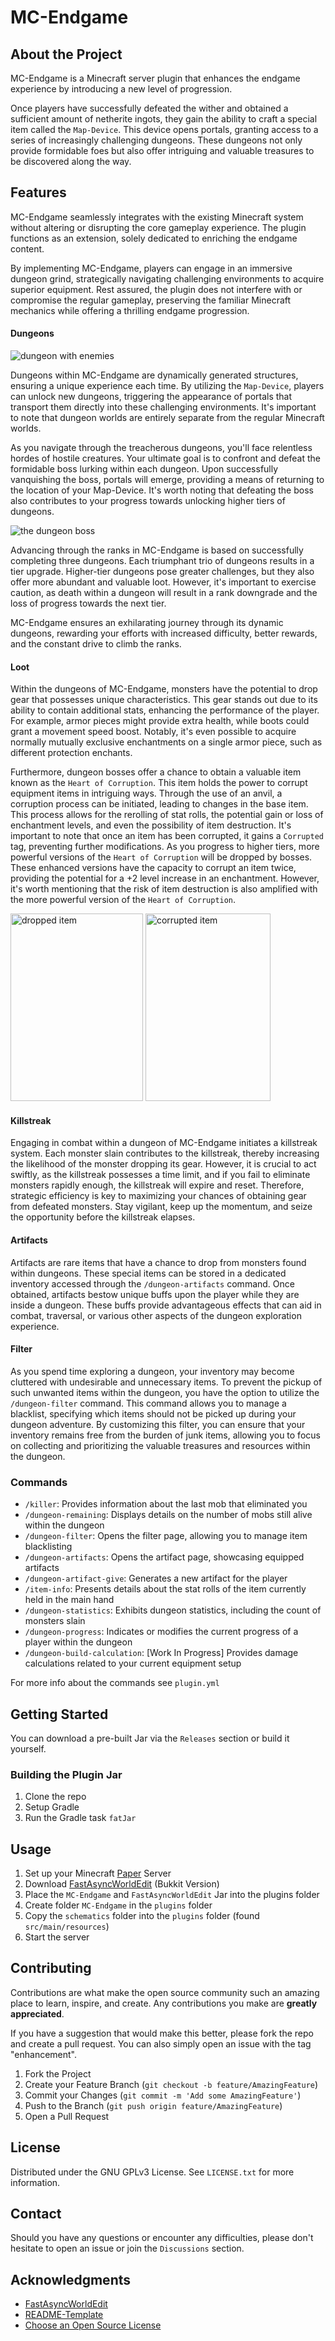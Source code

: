 # MC-Endgame

## About the Project

MC-Endgame is a Minecraft server plugin that enhances the endgame experience by introducing a new level of progression.

Once players have successfully defeated the wither and obtained a sufficient amount of netherite ingots, they gain the ability to craft a special item called the `Map-Device`. This device opens
portals, granting access to a series of increasingly challenging dungeons. These dungeons not only provide formidable foes but also offer intriguing and valuable treasures to be
discovered along the way.

## Features

MC-Endgame seamlessly integrates with the existing Minecraft system without altering or disrupting the core gameplay experience.
The plugin functions as an extension, solely dedicated to enriching the endgame content.

By implementing MC-Endgame, players can engage in an immersive dungeon grind, strategically navigating challenging environments to acquire superior equipment.
Rest assured, the plugin does not interfere with or compromise the regular gameplay, preserving the familiar Minecraft mechanics while offering a thrilling endgame progression.

#### Dungeons

![dungeon with enemies](https://media.discordapp.net/attachments/807226379049238539/1128666363033038868/2023-07-12_13.27.29.png?width=961&height=270)

Dungeons within MC-Endgame are dynamically generated structures, ensuring a unique experience each time.
By utilizing the `Map-Device`, players can unlock new dungeons, triggering the appearance of portals that transport them directly into these
challenging environments. It's important to note that dungeon worlds are entirely separate from the regular Minecraft worlds.

As you navigate through the treacherous dungeons, you'll face relentless hordes of hostile creatures. Your ultimate goal is to confront and
defeat the formidable boss lurking within each dungeon. Upon successfully vanquishing the boss, portals will emerge, providing a means of
returning to the location of your Map-Device. It's worth noting that defeating the boss also contributes to your progress towards unlocking
higher tiers of dungeons.

![the dungeon boss](https://media.discordapp.net/attachments/807226379049238539/1128666362525524029/2023-07-12_13.28.32.png?width=961&height=270)

Advancing through the ranks in MC-Endgame is based on successfully completing three dungeons. Each triumphant trio of dungeons results in a tier upgrade.
Higher-tier dungeons pose greater challenges, but they also offer more abundant and valuable loot. However, it's important to exercise caution,
as death within a dungeon will result in a rank downgrade and the loss of progress towards the next tier.

MC-Endgame ensures an exhilarating journey through its dynamic dungeons, rewarding your efforts with increased difficulty, better rewards, and the
constant drive to climb the ranks.

#### Loot

Within the dungeons of MC-Endgame, monsters have the potential to drop gear that possesses unique characteristics.
This gear stands out due to its ability to contain additional stats, enhancing the performance of the player. For example, armor pieces might
provide extra health, while boots could grant a movement speed boost. Notably, it's even possible to acquire normally mutually exclusive enchantments
on a single armor piece, such as different protection enchants.

Furthermore, dungeon bosses offer a chance to obtain a valuable item known as the `Heart of Corruption`. This item holds the power to corrupt
equipment items in intriguing ways. Through the use of an anvil, a corruption process can be initiated, leading to changes in the base item.
This process allows for the rerolling of stat rolls, the potential gain or loss of enchantment levels, and even the possibility of item destruction.
It's important to note that once an item has been corrupted, it gains a `Corrupted` tag, preventing further modifications. As you progress to higher
tiers, more powerful versions of the `Heart of Corruption` will be dropped by bosses. These enhanced versions have the capacity to corrupt an item twice,
providing the potential for a +2 level increase in an enchantment. However, it's worth mentioning that the risk of item destruction is also amplified
with the more powerful version of the `Heart of Corruption`.

<p>
<img src="https://media.discordapp.net/attachments/807226379049238539/1128666361871212635/Screenshot_2023-07-12_133411.png" width="212" height="300"  alt="dropped item"/>
<img src="https://media.discordapp.net/attachments/807226379049238539/1128666361548259398/Screenshot_2023-07-12_133249.png" width="200" height="300"  alt="corrupted item"/>
</p>

#### Killstreak

Engaging in combat within a dungeon of MC-Endgame initiates a killstreak system. Each monster slain contributes to the killstreak,
thereby increasing the likelihood of the monster dropping its gear. However, it is crucial to act swiftly, as the killstreak possesses a time limit,
and if you fail to eliminate monsters rapidly enough, the killstreak will expire and reset. Therefore, strategic efficiency is key to maximizing
your chances of obtaining gear from defeated monsters.
Stay vigilant, keep up the momentum, and seize the opportunity before the killstreak elapses.

#### Artifacts

Artifacts are rare items that have a chance to drop from monsters found within dungeons.
These special items can be stored in a dedicated inventory accessed through the `/dungeon-artifacts` command. Once obtained, artifacts bestow unique
buffs upon the player while they are inside a dungeon.
These buffs provide advantageous effects that can aid in combat, traversal, or various other aspects of the dungeon exploration experience.

#### Filter

As you spend time exploring a dungeon, your inventory may become cluttered with undesirable and unnecessary items.
To prevent the pickup of such unwanted items within the dungeon, you have the option to utilize the `/dungeon-filter` command.
This command allows you to manage a blacklist, specifying which items should not be picked up during your dungeon adventure.
By customizing this filter, you can ensure that your inventory remains free from the burden of junk items, allowing you to focus on collecting
and prioritizing the valuable treasures and resources within the dungeon.

### Commands

* `/killer`: Provides information about the last mob that eliminated you
* `/dungeon-remaining`: Displays details on the number of mobs still alive within the dungeon
* `/dungeon-filter`: Opens the filter page, allowing you to manage item blacklisting
* `/dungeon-artifacts`: Opens the artifact page, showcasing equipped artifacts
* `/dungeon-artifact-give`: Generates a new artifact for the player
* `/item-info`: Presents details about the stat rolls of the item currently held in the main hand
* `/dungeon-statistics`: Exhibits dungeon statistics, including the count of monsters slain
* `/dungeon-progress`: Indicates or modifies the current progress of a player within the dungeon
* `/dungeon-build-calculation`:  [Work In Progress] Provides damage calculations related to your current equipment setup

For more info about the commands see `plugin.yml`

## Getting Started

You can download a pre-built Jar via the `Releases` section or build it yourself.

### Building the Plugin Jar

1. Clone the repo
2. Setup Gradle
3. Run the Gradle task `fatJar`

## Usage

1. Set up your Minecraft [Paper](https://papermc.io/) Server
2. Download [FastAsyncWorldEdit](https://www.spigotmc.org/resources/fastasyncworldedit.13932/) (Bukkit Version)
3. Place the `MC-Endgame` and `FastAsyncWorldEdit` Jar into the plugins folder
4. Create folder `MC-Endgame` in the `plugins` folder
5. Copy the `schematics` folder into the `plugins` folder (found `src/main/resources`)
6. Start the server

## Contributing

Contributions are what make the open source community such an amazing place to learn, inspire, and create. Any contributions you make are **greatly appreciated**.

If you have a suggestion that would make this better, please fork the repo and create a pull request. You can also simply open an issue with the tag "enhancement".

1. Fork the Project
2. Create your Feature Branch (`git checkout -b feature/AmazingFeature`)
3. Commit your Changes (`git commit -m 'Add some AmazingFeature'`)
4. Push to the Branch (`git push origin feature/AmazingFeature`)
5. Open a Pull Request

## License

Distributed under the GNU GPLv3 License. See `LICENSE.txt` for more information.

## Contact

Should you have any questions or encounter any difficulties, please don't hesitate to open an issue or join the `Discussions` section.

## Acknowledgments

* [FastAsyncWorldEdit]()
* [README-Template](https://github.com/othneildrew/Best-README-Template)
* [Choose an Open Source License](https://choosealicense.com/)
